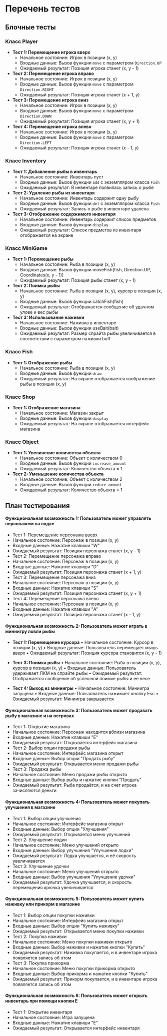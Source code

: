 # Перечень тестов
## Блочные тесты

### Класс Player
* **Тест 1: Перемещение игрока вверх**
    * Начальное состояние: Игрок в позиции (x, y)
    * Входные данные: Вызов функции `move` с параметром `Direction.UP`
    * Ожидаемый результат: Позиция игрока станет (x, y - 1)
* **Тест 2: Перемещение игрока вправо**
    * Начальное состояние: Игрок в позиции (x, y)
    * Входные данные: Вызов функции `move` с параметром `Direction.RIGHT`
    * Ожидаемый результат: Позиция игрока станет (x + 1, y)
* **Тест 3: Перемещение игрока вниз**
    * Начальное состояние: Игрок в позиции (x, y)
    * Входные данные: Вызов функции `move` с параметром `Direction.DOWN`
    * Ожидаемый результат: Позиция игрока станет (x, y + 1)
* **Тест 4: Перемещение игрока влево**
    * Начальное состояние: Игрок в позиции (x, y)
    * Входные данные: Вызов функции `move` с параметром `Direction.LEFT`
    * Ожидаемый результат: Позиция игрока станет (x - 1, y)

### Класс Inventory
* **Тест 1: Добавление рыбы в инвентарь**
    * Начальное состояние: Инвентарь пуст
    * Входные данные: Вызов функции `add` с экземпляром класса `Fish`
    * Ожидаемый результат: В инвентаре появилась запись о рыбе
* **Тест 2: Удаление рыбы из инвентаря**
    * Начальное состояние: Инвентарь содержит одну рыбу
    * Входные данные: Вызов функции `del` с экземпляром класса `Fish`
    * Ожидаемый результат: Запись о рыбе в инвентаре удалена
* **Тест 3: Отображение содержимого инвентаря**
    * Начальное состояние: Инвентарь содержит список предметов
    * Входные данные: Вызов функции `display`
    * Ожидаемый результат: Список предметов из инвентаря отображается на экране

### Класс MiniGame
* **Тест 1: Перемещение рыбы**
    * Начальное состояние: Рыба в позиции (x, y)
    * Входные данные: Вызов функции moveFish(fish, Direction.UP, Coordinates(x, y - 1))
    * Ожидаемый результат: Позиция рыбы станет (x, y - 1)
* **Тест 2: Поимка рыбы**
    * Начальное состояние: Рыба в позиции (x, y), курсор в позиции (x, y)
    * Входные данные: Вызов функции catchFish(fish)
    * Ожидаемый результат: Отображается сообщение об удачном улове и вес рыбы
* **Тест 3: Использование наживки**
    * Начальное состояние: Наживка в инвентаре
    * Входные данные: Вызов функции useBait(bait)
    * Ожидаемый результат: Размер спрайта рыбы увеличивается в соответствии с параметром наживки buff

### Класс Fish
* **Тест 1: Отображение рыбы**
    * Начальное состояние: Рыба в позиции (x, y)
    * Входные данные: Вызов функции `draw`
    * Ожидаемый результат: На экране отображается изображение рыбы в позиции (x, y)

### Класс Shop
* **Тест 1: Отображение магазина**
    * Начальное состояние: Магазин закрыт
    * Входные данные: Вызов функции `display`
    * Ожидаемый результат: На экране отображается интерфейс магазина

### Класс Object
* **Тест 1: Увеличение количества объекта**
    * Начальное состояние: Объект с количеством 0
    * Входные данные: Вызов функции `increase_amount`
    * Ожидаемый результат: Количество объекта = 1
* **Тест 2: Уменьшение количества объекта**
    * Начальное состояние: Объект с количеством 2
    * Входные данные: Вызов функции `reduce_amount`
    * Ожидаемый результат: Количество объекта = 1

## План тестирования
#### Функциональная возможность 1: Пользователь может управлять персонажем на лодке

* Тест 1: Перемещение персонажа вверх
* Начальное состояние: Персонаж в позиции (x, y)
* Входные данные: Нажатие клавиши "W"
* Ожидаемый результат: Позиция персонажа станет (x, y - 1)
* Тест 2: Перемещение персонажа вправо
* Начальное состояние: Персонаж в позиции (x, y)
* Входные данные: Нажатие клавиши "D"
* Ожидаемый результат: Позиция персонажа станет (x + 1, y)
* Тест 3: Перемещение персонажа вниз
* Начальное состояние: Персонаж в позиции (x, y)
* Входные данные: Нажатие клавиши "S"
* Ожидаемый результат: Позиция персонажа станет (x, y + 1)
* Тест 4: Перемещение персонажа влево
* Начальное состояние: Персонаж в позиции (x, y)
* Входные данные: Нажатие клавиши "A"
* Ожидаемый результат: Позиция персонажа станет (x - 1, y)

#### Функциональная возможность 2: Пользователь может играть в миниигру ловли рыбы

* **Тест 1: Перемещение курсора**
• Начальное состояние: Курсор в позиции (x, y)
• Входные данные: Пользователь перемещает мышь вверх
• Ожидаемый результат: Позиция курсора становится (x, y - 1)

* **Тест 3: Поимка рыбы**
• Начальное состояние: Рыба в позиции (x, y), курсор в позиции (x, y)
• Входные данные: Пользователь удерживает ЛКМ на спрайте рыбы
• Ожидаемый результат: Отображается сообщение об успешной поимке рыбы и ее весе

* **Тест 4: Выход из миниигры**
• Начальное состояние: Миниигра запущена
• Входные данные: Пользователь нажимает кнопку Esc
• Ожидаемый результат: Миниигра закрывается

#### Функциональная возможность 3: Пользователь может продавать рыбу в магазине и на островах

* Тест 1: Открытие магазина
* Начальное состояние: Персонаж находится вблизи магазина
* Входные данные: Нажатие клавиши "E"
* Ожидаемый результат: Открывается интерфейс магазина
* Тест 2: Выбор опции продажи рыбы
* Начальное состояние: Интерфейс магазина открыт
* Входные данные: Выбор опции "Продать рыбу"
* Ожидаемый результат: Открывается меню продажи рыбы
* Тест 3: Продажа рыбы
* Начальное состояние: Меню продажи рыбы открыто
* Входные данные: Выбор рыбы и нажатие кнопки "Продать"
* Ожидаемый результат: Рыба продаётся, и на счет игрока зачисляются деньги

#### Функциональная возможность 4: Пользователь может покупать улучшения в магазине

* Тест 1: Выбор опции улучшения
* Начальное состояние: Интерфейс магазина открыт
* Входные данные: Выбор опции "Улучшения"
* Ожидаемый результат: Открывается меню улучшений
* Тест 2: Улучшение лодки
* Начальное состояние: Меню улучшений открыто
* Входные данные: Выбор улучшения "Улучшение лодки"
* Ожидаемый результат: Лодка улучшается, и её скорость увеличивается
* Тест 3: Улучшение удочки
* Начальное состояние: Меню улучшений открыто
* Входные данные: Выбор улучшения "Улучшение удочки"
* Ожидаемый результат: Удочка улучшается, и скорость перемещения крючка увеличивается

#### Функциональная возможность 5: Пользователь может купить наживку или прикорм в магазине

* Тест 1: Выбор опции покупки наживки
* Начальное состояние: Интерфейс магазина открыт
* Входные данные: Выбор опции "Купить наживку"
* Ожидаемый результат: Открывается меню покупки наживки
* Тест 2: Покупка наживки
* Начальное состояние: Меню покупки наживки открыто
* Входные данные: Выбор наживки и нажатие кнопки "Купить"
* Ожидаемый результат: Наживка покупается, и в инвентаре игрока появляется запись об этом
* Тест 3: Покупка прикорма
* Начальное состояние: Меню покупки прикорма открыто
* Входные данные: Выбор прикорма и нажатие кнопки "Купить"
* Ожидаемый результат: Прикорм покупается, и в инвентаре игрока появляется запись об этом

#### Функциональная возможность 6: Пользователь может открыть инвентарь при помощи кнопки E

* Тест 1: Открытие инвентаря
* Начальное состояние: Игра запущена
* Входные данные: Нажатие клавиши "E"
* Ожидаемый результат: Открывается интерфейс инвентаря